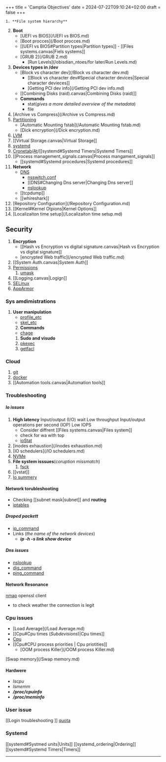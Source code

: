 +++
title = 'Camptia Objectives'
date = 2024-07-22T09:10:24+02:00
draft = false
+++

    1. **File system hierarchy** 
2. **Boot**
	- [UEFI vs BIOS](/UEFI vs BIOS.md) 
	- [Boot procces](/Boot procces.md)
	- [[UEFI vs BIOS#Partition types|Partition types]]
			- [[Files systems.canvas|Fiels systems]]
	- [GRUB 2](/GRUB 2.md)
		- [Run Levels](/obisdian_ntoes/for later/Run Levels.md)
3. **Devices types in /dev**
	- [Block vs character dev](/Block vs character dev.md)
		- [[Block vs character dev#Special character devices|Special character devieces]]
		- [Getting PCI dev info](/Getting PCI dev info.md)
	- [[Combining Disks (raid).canvas|Combining Disks (raid)]]
	 - **Commands** 
		 - stat(*gives a more detailed overview of the metadata*)
		 - file
4. [Archive vs Compress](/Archive vs Compress.md)
5. [Partitioning](/Partitioning.md)
	- [Automatic Mounting fstab](/Automatic Mounting fstab.md) 
	- [Dick encryption](/Dick encryption.md)
1. [LVM](/LVM.md)
2. [[Virtual Storage.canvas|Virtual Storage]]
3. [systemd](/systemd.md)
4. [Cronetab](/obisdian_ntoes/scriptss/Cronetab.md)/[At](/obisdian_ntoes/scriptss/At.md)/[[systemd#Systemd Timers|Systemd Timers]]
5. [[Process management_signals.canvas|Process mangament_signals]]
	- [[systemd#Systemd procedures|Systemd procedures]]
6. **Network**
	- [DNS](/Network/Phisicall/DNS.md) 
		- [nsswitch.conf](/nsswitch.conf.md)
		- [[DNS#Changing Dns server|Changing Dns server]]
		- [nslookup](/Linux/nslookup.md) 
	- [[tcpdump]]
	- [[whireshark]]
7. [Repository Configuration](/Repository Configuration.md)
8. [[Kernel#Kernel Otpions|Kernel Options]]
9. [Localizaiton time setup](/Localizaiton time setup.md)
## Security
1. **Encryption**
	-  [[Hash vs Encryption vs digital signature.canvas|Hash vs Encryption vs digital signature]]
	- [encrypted Web traffic](/encrypted Web traffic.md)
2. [[System Auth.canvas|System Auth]]
3. [Permissions](/Linux/Permissions.md)
	1. [umask](/Linux/umask.md)
4. [[Logging.canvas|Logign]]
5. [SELinux](/SELinux.md)
6. [AppArmor](/AppArmor.md)
### Sys amdimistrations
1. **User manipulation**
	 - [profile_etc](/profile_etc.md)
	 - [skel_etc](/etc/skel_etc.md)
	 2. **Commands**
	 - [chage](/chage.md) 
	1. **Sudo and visudo**
	2. [pkexec](/pkexec.md)
	3. [getfacl](/getfacl.md)
### Cloud 
1. [git](/git.md)
2. [docker](/Linux/Docker/docker.md)
3. [[Automation tools.canvas|Automation tools]]
### Troubleshooting
 ##### Io issues
	 
1. **High latency**
	 Input/output (I/O) wait
	 Low throughput
	 Input/output operations per second (IOP)
	 Low IOPS 
	- Consider  diffrent [[Files systems.canvas|Files system]]
	- check for wa with top
	- [ioStat](/ioStat.md)
2. [inodes exhaustion](/inodes exhaustion.md) 
3. [IO schedulers](/IO schedulers.md)
4. [NVMe](/NVMe.md)
5. **File system isssues**(*coruption  missmatch*)
	1. [fsck](/Linux/fsck.md)
6. [[vstat]]
7. [Io summery](https://www.site24x7.com/learn/linux/disk-io-troubleshooting.html)
#### Network torubleshooting
- Checking [[subnet mask|subnet]] and **routing**
- [iptables](/iptables.md) 
##### Droped packett
- [ip_command](/ip_command.md)
- Links (*the name of the network devices*)
	- ***ip -h -s link show device***

##### Dns issues
- [nslookup](/Linux/nslookup.md)
- [dig_command](/dig_command.md)
- [ping_command](/ping_command.md)
####  Network Resonance
[nmap](/Linux/nmap.md)
 openssl client 
- to check weather the connection is legit

### Cpu issues 

- [Load Average](/Load Average.md)
- [[Cpu#Cpu times (*Subdevisions*)|Cpu times]]
- [Cpu](/Linux/Kernel/Cpu.md)
- [[Cpu#CPU process priorities | Cpu priotities]]
	- [OOM process Killer](/OOM process Killer.md)

[Swap memory](/Swap memory.md)

#### Hardwere
- *lscpu*
- *lsmemm*
- ***/proc/cpuinfo***
- ***/proc/meminfo***

### User issue 
[[Login troubleshooting ]]
[quota](/quota.md)

### Systemd
[[systemd#Systmed units|Units]]
[[systemd_ordering|Ordering]]
[[systemd#Systemd Timers|Timers]]





--- 